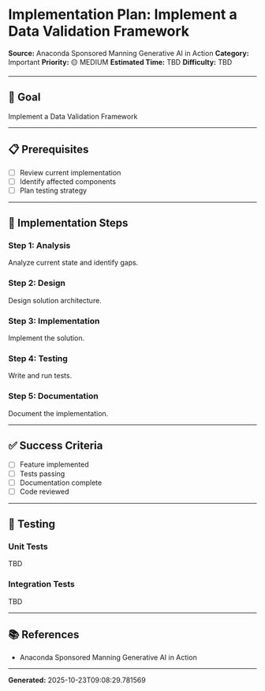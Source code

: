 # Implementation Plan: Implement a Data Validation Framework

**Source:** Anaconda Sponsored Manning Generative AI in Action
**Category:** Important
**Priority:** 🟡 MEDIUM
**Estimated Time:** TBD
**Difficulty:** TBD

---

## 🎯 Goal

Implement a Data Validation Framework

---

## 📋 Prerequisites

- [ ] Review current implementation
- [ ] Identify affected components
- [ ] Plan testing strategy

---

## 🔧 Implementation Steps

### Step 1: Analysis

Analyze current state and identify gaps.

### Step 2: Design

Design solution architecture.

### Step 3: Implementation

Implement the solution.

### Step 4: Testing

Write and run tests.

### Step 5: Documentation

Document the implementation.

---

## ✅ Success Criteria

- [ ] Feature implemented
- [ ] Tests passing
- [ ] Documentation complete
- [ ] Code reviewed

---

## 🧪 Testing

### Unit Tests

TBD

### Integration Tests

TBD

---

## 📚 References

- Anaconda Sponsored Manning Generative AI in Action

---

**Generated:** 2025-10-23T09:08:29.781569

